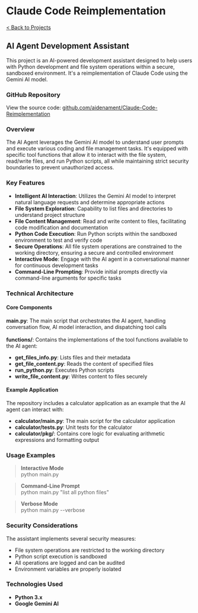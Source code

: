 # Claude Code Reimplementation

[< Back to Projects](/projects)

## AI Agent Development Assistant

This project is an AI-powered development assistant designed to help users with Python development and file system operations within a secure, sandboxed environment. It's a reimplementation of Claude Code using the Gemini AI model.

### GitHub Repository

View the source code: [github.com/aidenament/Claude-Code-Reimplementation](https://github.com/aidenament/Claude-Code-Reimplementation)

### Overview

The AI Agent leverages the Gemini AI model to understand user prompts and execute various coding and file management tasks. It's equipped with specific tool functions that allow it to interact with the file system, read/write files, and run Python scripts, all while maintaining strict security boundaries to prevent unauthorized access.

### Key Features

- **Intelligent AI Interaction**: Utilizes the Gemini AI model to interpret natural language requests and determine appropriate actions
- **File System Exploration**: Capability to list files and directories to understand project structure
- **File Content Management**: Read and write content to files, facilitating code modification and documentation
- **Python Code Execution**: Run Python scripts within the sandboxed environment to test and verify code
- **Secure Operations**: All file system operations are constrained to the working directory, ensuring a secure and controlled environment
- **Interactive Mode**: Engage with the AI agent in a conversational manner for continuous development tasks
- **Command-Line Prompting**: Provide initial prompts directly via command-line arguments for specific tasks

### Technical Architecture

#### Core Components

**main.py**: The main script that orchestrates the AI agent, handling conversation flow, AI model interaction, and dispatching tool calls <br> <br>
**functions/**: Contains the implementations of the tool functions available to the AI agent:

 - **get_files_info.py**: Lists files and their metadata
 - **get_file_content.py**: Reads the content of specified files
 - **run_python.py**: Executes Python scripts
 - **write_file_content.py**: Writes content to files securely

#### Example Application

The repository includes a calculator application as an example that the AI agent can interact with:

- **calculator/main.py**: The main script for the calculator application
- **calculator/tests.py**: Unit tests for the calculator
- **calculator/pkg/**: Contains core logic for evaluating arithmetic expressions and formatting output

### Usage Examples

> **Interactive Mode** <br>
> python main.py

> **Command-Line Prompt** <br>
> python main.py "list all python files"

> **Verbose Mode** <br>
> python main.py --verbose

### Security Considerations

The assistant implements several security measures:
- File system operations are restricted to the working directory
- Python script execution is sandboxed
- All operations are logged and can be audited
- Environment variables are properly isolated

### Technologies Used

- **Python 3.x**
- **Google Gemini AI**

